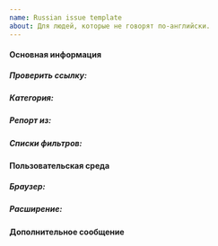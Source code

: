 ```yaml
---
name: Russian issue template
about: Для людей, которые не говорят по-английски.
---
```


#### Основная информация

##### **Проверить ссылку:**
##### **Категория:** 
##### **Репорт из:**
##### **Списки фильтров:**

#### Пользовательская среда
##### **Браузер:** 
##### **Расширение:** 

#### Дополнительное сообщение
